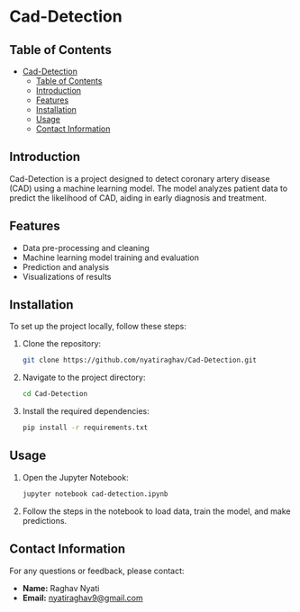 # Cad-Detection

## Table of Contents

- [Cad-Detection](#cad-detection)
  - [Table of Contents](#table-of-contents)
  - [Introduction](#introduction)
  - [Features](#features)
  - [Installation](#installation)
  - [Usage](#usage)
  - [Contact Information](#contact-information)

## Introduction

Cad-Detection is a project designed to detect coronary artery disease (CAD) using a machine learning model. The model analyzes patient data to predict the likelihood of CAD, aiding in early diagnosis and treatment.

## Features

- Data pre-processing and cleaning
- Machine learning model training and evaluation
- Prediction and analysis
- Visualizations of results

## Installation

To set up the project locally, follow these steps:

1. Clone the repository:
    ```sh
    git clone https://github.com/nyatiraghav/Cad-Detection.git
    ```
2. Navigate to the project directory:
    ```sh
    cd Cad-Detection
    ```
3. Install the required dependencies:
    ```sh
    pip install -r requirements.txt
    ```

## Usage

1. Open the Jupyter Notebook:
    ```sh
    jupyter notebook cad-detection.ipynb
    ```
2. Follow the steps in the notebook to load data, train the model, and make predictions.

## Contact Information

For any questions or feedback, please contact:
- **Name:** Raghav Nyati
- **Email:** nyatiraghav9@gmail.com


